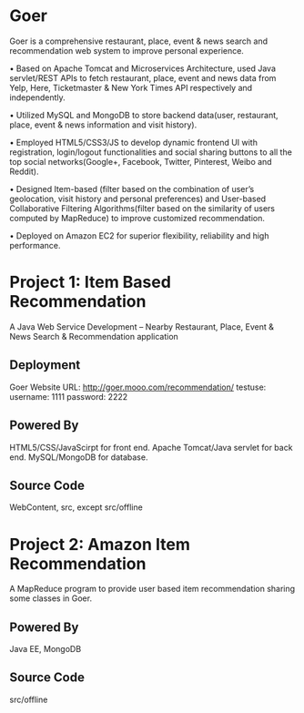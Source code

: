 # Goer
Goer is a comprehensive restaurant, place, event &amp; news search and recommendation web system to improve personal experience.

• Based on Apache Tomcat and Microservices Architecture, used Java servlet/REST APIs to fetch restaurant, place, event and news data from Yelp, Here, Ticketmaster & New York Times API respectively and independently.

• Utilized MySQL and MongoDB to store backend data(user, restaurant, place, event & news information and visit history).

• Employed HTML5/CSS3/JS to develop dynamic frontend UI with registration, login/logout functionalities and social sharing buttons to all the top social networks(Google+, Facebook, Twitter, Pinterest, Weibo and Reddit).

• Designed Item-based (filter based on the combination of user’s geolocation, visit history and personal preferences) and User-based Collaborative Filtering Algorithms(filter based on the similarity of users computed by MapReduce) to improve customized recommendation.

• Deployed on Amazon EC2 for superior flexibility, reliability and high performance.

# Project 1: Item Based Recommendation
A Java Web Service Development – Nearby Restaurant, Place, Event &amp; News Search & Recommendation application

## Deployment
Goer Website URL: http://goer.mooo.com/recommendation/  testuse: username: 1111 password: 2222

## Powered By
HTML5/CSS/JavaScirpt for front end. Apache Tomcat/Java servlet for back end. MySQL/MongoDB for database.

## Source Code
WebContent, src, except src/offline


# Project 2: Amazon Item Recommendation
A MapReduce program to provide user based item recommendation sharing some classes in Goer.

## Powered By
Java EE, MongoDB

## Source Code
src/offline
